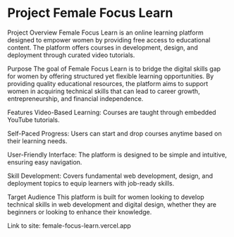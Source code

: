 # Project Female Focus Learn 


Project Overview
Female Focus Learn is an online learning platform designed to empower women by providing free access to educational content. The platform offers courses in development, design, and deployment through curated video tutorials.

Purpose
The goal of Female Focus Learn is to bridge the digital skills gap for women by offering structured yet flexible learning opportunities. By providing quality educational resources, the platform aims to support women in acquiring technical skills that can lead to career growth, entrepreneurship, and financial independence.

Features
Video-Based Learning: Courses are taught through embedded YouTube tutorials.

Self-Paced Progress: Users can start and drop courses anytime based on their learning needs.

User-Friendly Interface: The platform is designed to be simple and intuitive, ensuring easy navigation.

Skill Development: Covers fundamental web development, design, and deployment topics to equip learners with job-ready skills.

Target Audience
This platform is built for women looking to develop technical skills in web development and digital design, whether they are beginners or looking to enhance their knowledge.

Link to site: female-focus-learn.vercel.app

